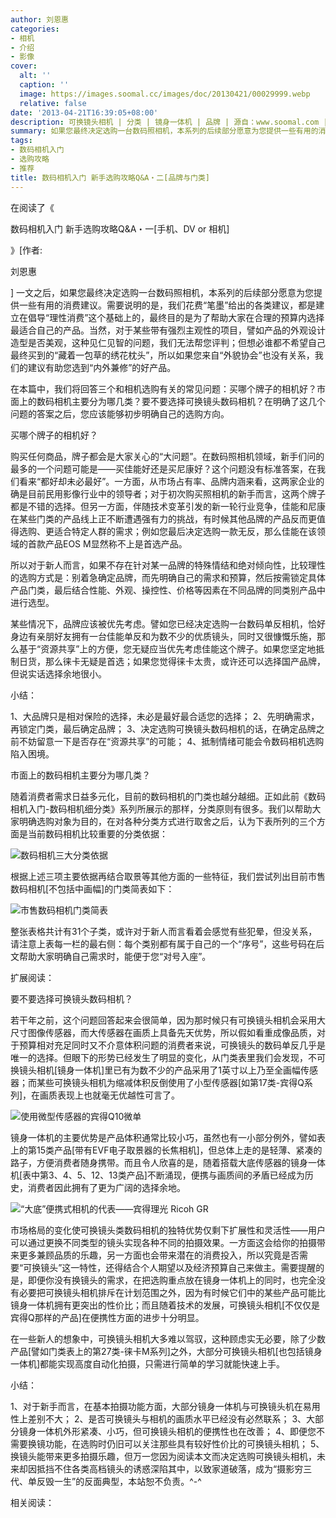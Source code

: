 ```yaml
---
author: 刘恩惠
categories:
- 相机
- 介绍
- 影像
cover:
  alt: ''
  caption: ''
  image: https://images.soomal.cc/images/doc/20130421/00029999.webp
  relative: false
date: '2013-04-21T16:39:05+08:00'
description: 可换镜头相机 | 分类 | 镜身一体机 | 品牌 | 源自：www.soomal.com | 版权：原创 |  平均/总评分：09.92/238
summary: 如果您最终决定选购一台数码照相机，本系列的后续部分愿意为您提供一些有用的消费建议。在本篇中，我们将回答三个和相机选购有关的常见问题：买哪个牌子的相机好？市面上的数码相机主要分为哪几类？要不要选择可换镜头数码相机？在明确了这几个问题的答案之后，您应该能够初步明确自己的选购方向。
tags:
- 数码相机入门
- 选购攻略
- 推荐
title: 数码相机入门 新手选购攻略Q&A・二[品牌与门类]
---
```


在阅读了《

数码相机入门 新手选购攻略Q&A・一[手机、DV or 相机]

》[作者:

刘恩惠

]
一文之后，如果您最终决定选购一台数码照相机，本系列的后续部分愿意为您提供一些有用的消费建议。需要说明的是，我们花费“笔墨”给出的各类建议，都是建立在倡导“理性消费”这个基础上的，最终目的是为了帮助大家在合理的预算内选择最适合自己的产品。当然，对于某些带有强烈主观性的项目，譬如产品的外观设计造型是否美观，这种见仁见智的问题，我们无法帮您评判；但想必谁都不希望自己最终买到的“藏着一包草的绣花枕头”，所以如果您来自“外貌协会”也没有关系，我们的建议有助您选到“内外兼修”的好产品。

在本篇中，我们将回答三个和相机选购有关的常见问题：买哪个牌子的相机好？市面上的数码相机主要分为哪几类？要不要选择可换镜头数码相机？在明确了这几个问题的答案之后，您应该能够初步明确自己的选购方向。

买哪个牌子的相机好？

购买任何商品，牌子都会是大家关心的“大问题”。在数码照相机领域，新手们问的最多的一个问题可能是――买佳能好还是买尼康好？这个问题没有标准答案，在我们看来“都好却未必最好”。一方面，从市场占有率、品牌内涵来看，这两家企业的确是目前民用影像行业中的领导者；对于初次购买照相机的新手而言，这两个牌子都是不错的选择。但另一方面，伴随技术变革引发的新一轮行业竞争，佳能和尼康在某些门类的产品线上正不断遭遇强有力的挑战，有时候其他品牌的产品反而更值得选购、更适合特定人群的需求；例如您最后决定选购一款无反，那么佳能在该领域的首款产品EOS M显然称不上是首选产品。

所以对于新人而言，如果不存在针对某一品牌的特殊情结和绝对倾向性，比较理性的选购方式是：别着急确定品牌，而先明确自己的需求和预算，然后按需锁定具体产品门类，最后结合性能、外观、操控性、价格等因素在不同品牌的同类别产品中进行选型。

某些情况下，品牌应该被优先考虑。譬如您已经决定选购一台数码单反相机，恰好身边有亲朋好友拥有一台佳能单反和为数不少的优质镜头，同时又很慷慨乐施，那么基于“资源共享”上的方便，您无疑应当优先考虑佳能这个牌子。如果您坚定地抵制日货，那么徕卡无疑是首选；如果您觉得徕卡太贵，或许还可以选择国产品牌，但说实话选择余地很小。

小结：


1、大品牌只是相对保险的选择，未必是最好最合适您的选择；
2、先明确需求，再锁定门类，最后确定品牌；
3、决定选购可换镜头数码相机的话，在确定品牌之前不妨留意一下是否存在“资源共享”的可能；
4、抵制情绪可能会令数码相机选购陷入困境。


市面上的数码相机主要分为哪几类？

随着消费者需求日益多元化，目前的数码相机的门类也越分越细。正如此前《数码相机入门-数码相机细分类》系列所展示的那样，分类原则有很多。我们以帮助大家明确选购对象为目的，在对各种分类方式进行取舍之后，认为下表所列的三个方面是当前数码相机比较重要的分类依据：

![数码相机三大分类依据](https://images.soomal.cc/images/doc/20130421/00029995.webp)





根据上述三项主要依据再结合取景等其他方面的一些特征，我们尝试列出目前市售数码相机[不包括中画幅]的门类简表如下：

![市售数码相机门类简表](https://images.soomal.cc/images/doc/20130421/00029996.webp)





整张表格共计有31个子类，或许对于新人而言看着会感觉有些犯晕，但没关系，请注意上表每一栏的最右侧：每个类别都有属于自己的一个“序号”，这些号码在后文帮助大家明确自己需求时，能便于您“对号入座”。

扩展阅读：









要不要选择可换镜头数码相机？

若干年之前，这个问题回答起来会很简单，因为那时候只有可换镜头相机会采用大尺寸图像传感器，而大传感器在画质上具备先天优势，所以假如看重成像品质，对于预算相对充足同时又不介意体积问题的消费者来说，可换镜头的数码单反几乎是唯一的选择。但眼下的形势已经发生了明显的变化，从门类表里我们会发现，不可换镜头相机[镜身一体机]里已有为数不少的产品采用了1英寸以上乃至全画幅传感器；而某些可换镜头相机为缩减体积反倒使用了小型传感器[如第17类-宾得Q系列]，在画质表现上也就毫无优越性可言了。

![使用微型传感器的宾得Q10微单](https://images.soomal.cc/images/doc/20130421/00029998.webp)





镜身一体机的主要优势是产品体积通常比较小巧，虽然也有一小部分例外，譬如表上的第15类产品[带有EVF电子取景器的长焦相机]，但总体上走的是轻薄、紧凑的路子，方便消费者随身携带。而且令人欣喜的是，随着搭载大底传感器的镜身一体机[表中第3、4、5、12、13类产品]不断涌现，便携与画质间的矛盾已经成为历史，消费者因此拥有了更为广阔的选择余地。

![“大底”便携式相机的代表――宾得理光 Ricoh GR](https://images.soomal.cc/images/doc/20130421/00029997.webp)





市场格局的变化使可换镜头类数码相机的独特优势仅剩下扩展性和灵活性――用户可以通过更换不同类型的镜头实现各种不同的拍摄效果。一方面这会给你的拍摄带来更多兼顾品质的乐趣，另一方面也会带来潜在的消费投入，所以究竟是否需要“可换镜头”这一特性，还得结合个人期望以及经济预算自己来做主。需要提醒的是，即便你没有换镜头的需求，在把选购重点放在镜身一体机上的同时，也完全没有必要把可换镜头相机排斥在计划范围之外，因为有时候它们中的某些产品可能比镜身一体机拥有更突出的性价比；而且随着技术的发展，可换镜头相机[不仅仅是宾得Q那样的产品]在便携性方面的进步十分明显。

在一些新人的想象中，可换镜头相机大多难以驾驭，这种顾虑实无必要，除了少数产品[譬如门类表上的第27类-徕卡M系列]之外，大部分可换镜头相机[也包括镜身一体机]都能实现高度自动化拍摄，只需进行简单的学习就能快速上手。

小结：


1、对于新手而言，在基本拍摄功能方面，大部分镜身一体机与可换镜头机在易用性上差别不大；
2、是否可换镜头与相机的画质水平已经没有必然联系；
3、大部分镜身一体机外形紧凑、小巧，但可换镜头相机的便携性也在改善；
4、即便您不需要换镜功能，在选购时仍旧可以关注那些具有较好性价比的可换镜头相机；
5、换镜头能带来更多拍摄乐趣，但万一您因为阅读本文而决定选购可换镜头相机，未来却因抵挡不住各类高档镜头的诱惑深陷其中，以致家道破落，成为“摄影穷三代、单反毁一生”的反面典型，本站恕不负责。^-^


相关阅读：